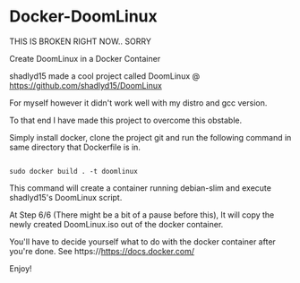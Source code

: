 # Docker-DoomLinux






THIS IS BROKEN RIGHT NOW.. SORRY







Create DoomLinux in a Docker Container

shadlyd15 made a cool project called DoomLinux @ https://github.com/shadlyd15/DoomLinux

For myself however it didn't work well with my distro and gcc version.

To that end I have made this project to overcome this obstable.

Simply install docker, clone the project git and run the following command in same directory that Dockerfile is in.

```

sudo docker build . -t doomlinux

```

This command will create a container running debian-slim and execute shadlyd15's DoomLinux
script.

At Step 6/6 (There might be a bit of a pause before this),
It will copy the newly created DoomLinux.iso out of the docker container.

You'll have to decide yourself what to do with the docker container after you're done.
See https://https://docs.docker.com/

Enjoy!
